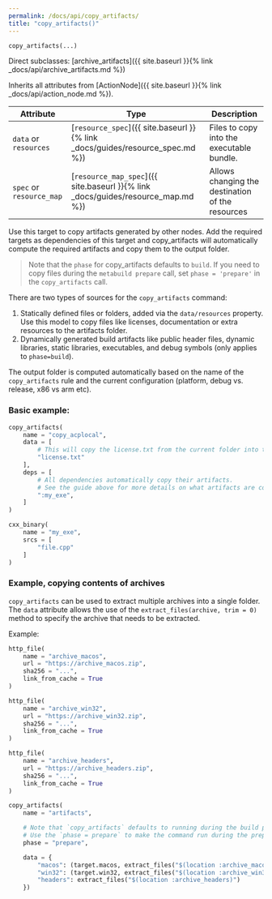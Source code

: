 ```yaml
---
permalink: /docs/api/copy_artifacts/
title: "copy_artifacts()"
---
```


```python
copy_artifacts(...)
```

Direct subclasses: [archive_artifacts]({{ site.baseurl }}{% link _docs/api/archive_artifacts.md %})

Inherits all attributes from [ActionNode]({{ site.baseurl }}{% link _docs/api/action_node.md %}).

| Attribute | Type | Description |
|-----------|------|-------------|
| `data` or `resources` | [`resource_spec`]({{ site.baseurl }}{% link _docs/guides/resource_spec.md %}) | Files to copy into the executable bundle. |
| `spec` or `resource_map` | [`resource_map_spec`]({{ site.baseurl }}{% link _docs/guides/resource_map.md %}) | Allows changing the destination of the resources |

Use this target to copy artifacts generated by other nodes. Add the required targets as dependencies of this target and
copy_artifacts will automatically compute the required artifacts and copy them to the output folder.

> Note that the `phase` for copy_artifacts defaults to `build`. If you need to copy files during the `metabuild prepare` call, set `phase = 'prepare'` in the `copy_artifacts` call.

There are two types of sources for the `copy_artifacts` command:

1. Statically defined files or folders, added via the `data/resources` property. Use this model to copy files like licenses, documentation or extra resources to the artifacts folder.
2. Dynamically generated build artifacts like public header files, dynamic libraries, static libraries, executables, and debug symbols (only applies to `phase=build`).

The output folder is computed automatically based on the name of the `copy_artifacts` rule and the current configuration (platform, debug vs. release, x86 vs arm etc).

### Basic example:

```python
copy_artifacts(
    name = "copy_acplocal",
    data = [
        # This will copy the license.txt from the current folder into the artifacts folder.
        "license.txt"
    ],
    deps = [
        # All dependencies automatically copy their artifacts.
        # See the guide above for more details on what artifacts are copied.
        ":my_exe",
    ]
)

cxx_binary(
    name = "my_exe",
    srcs = [
        "file.cpp"
    ]
)
```

### Example, copying contents of archives

`copy_artifacts` can be used to extract multiple archives into a single folder. The `data` attribute allows the use of the `extract_files(archive, trim = 0)` method to specify the archive that needs to be extracted.

Example:

```python
http_file(
    name = "archive_macos",
    url = "https://archive_macos.zip",
    sha256 = "...",
    link_from_cache = True
)

http_file(
    name = "archive_win32",
    url = "https://archive_win32.zip",
    sha256 = "...",
    link_from_cache = True
)

http_file(
    name = "archive_headers",
    url = "https://archive_headers.zip",
    sha256 = "...",
    link_from_cache = True
)

copy_artifacts(
    name = "artifacts",

    # Note that `copy_artifacts` defaults to running during the build phase.
    # Use the `phase = prepare` to make the command run during the prepare phase.
    phase = "prepare",

    data = {
        "macos": (target.macos, extract_files("$(location :archive_macos)", trim = 1)),
        "win32": (target.win32, extract_files("$(location :archive_win32)", trim = 1)),
        "headers": extract_files("$(location :archive_headers)")
    })
```
